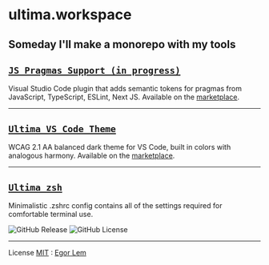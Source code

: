 # ultima.workspace

## Someday I'll make a monorepo with my tools




## [`JS Pragmas Support (in progress)`](packages/vscode-js-pragmas-highlight#readme)
Visual Studio Code plugin that adds semantic tokens for pragmas from JavaScript, TypeScript, ESLint, Next JS.
Available on the [marketplace](https://marketplace.visualstudio.com/items?itemName=guezwhoz-schema.js-pragmas-highlight).

<!-- ![js prgama](https://github.com/egorlem/ultima.workspace/blob/main/demos/js-pragmas-highlight-demo.png?raw=true) -->

---

## [`Ultima VS Code Theme`](packages/ultima.vscode-theme#readme)
WCAG 2.1 AA balanced dark theme for VS Code, built in colors with analogous harmony.
Available on the [marketplace](https://marketplace.visualstudio.com/items?itemName=guezwhoz-schema.ultima-vscode-theme). 

---

## [`Ultima zsh`](https://github.com/egorlem/ultima.zsh-theme/tree/main)
Minimalistic .zshrc config contains all of the settings required for comfortable terminal use.

![GitHub Release](https://img.shields.io/github/v/release/egorlem/ultima.zsh-theme?style=for-the-badge&color=7CD996&labelColor=212121)
![GitHub License](https://img.shields.io/github/license/egorlem/ultima.zsh-theme?style=for-the-badge&color=59D9D0&labelColor=212121)
<!-- ![GitHub Repo stars](https://img.shields.io/github/stars/egorlem/ultima.zsh-theme?style=for-the-badge&labelColor=212121&color=59D9D0) -->

<!-- ![item zsh prompt](https://github.com/egorlem/021011/blob/main/demos/zsh-theme-demo-min.png?raw=true) -->

---

License [MIT](https://github.com/egorlem/ultima.workspace/blob/e172dc2504e84fcd62d0581d3d0a3b083886aada/LICENSE) : [Egor Lem](https://egorlem.com/)


